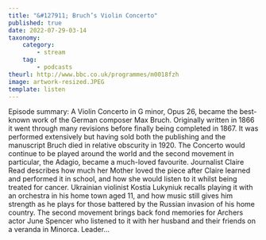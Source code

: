 ```yaml
---
title: "&#127911; Bruch’s Violin Concerto"
published: true
date: 2022-07-29-03-14
taxonomy:
    category:
        - stream
    tag:
        - podcasts
theurl: http://www.bbc.co.uk/programmes/m0018fzh
image: artwork-resized.JPEG
template: listen
---
```


Episode summary: A Violin Concerto in G minor, Opus 26, became the best-known work of the German composer Max Bruch. Originally written in 1866 it went through many revisions before finally being completed in 1867. It was performed extensively but having sold both the publishing and the manuscript Bruch died in relative obscurity in 1920. The Concerto would continue to be played around the world and the second movement in particular, the Adagio, became a much-loved favourite. Journalist Claire Read describes how much her Mother loved the piece after Claire learned and performed it in school, and how she would listen to it whilst being treated for cancer. Ukrainian violinist Kostia Lukyniuk recalls playing it with an orchestra in his home town aged 11, and how music still gives him strength as he plays for those battered by the Russian invasion of his home country. The second movement brings back fond memories for Archers actor June Spencer who listened to it with her husband and their friends on a veranda in Minorca. Leader&hellip;
